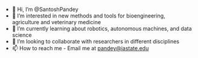 - 👋 Hi, I’m @SantoshPandey
- 👀 I’m interested in new methods and tools for bioengineering, agriculture and veterinary medicine
- 🌱 I’m currently learning about robotics, autonomous machines, and data science
- 💞️ I’m looking to collaborate with researchers in different disciplines
- 📫 How to reach me - Email me at pandey@iastate.edu

<!---
pandeyisu/pandeyisu is a ✨ special ✨ repository because its `README.md` (this file) appears on your GitHub profile.
You can click the Preview link to take a look at your changes.
--->

